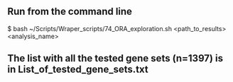## Run from the command line

\$ bash ~/Scripts/Wraper_scripts/74_ORA_exploration.sh \<path_to_results\> \<analysis_name\>

## The list with all the tested gene sets (n=1397) is in List_of_tested_gene_sets.txt